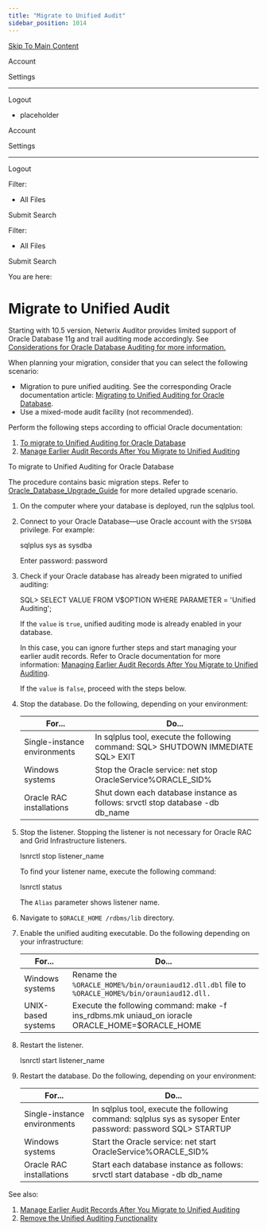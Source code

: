 ```yaml
---
title: "Migrate to Unified Audit"
sidebar_position: 1014
---
```


[Skip To Main Content](#)

Account

Settings

---

Logout

* placeholder

Account

Settings

---

Logout

Filter: 

* All Files

Submit Search

Filter: 

* All Files

Submit Search

You are here:

# Migrate to Unified Audit

Starting with 10.5 version, Netwrix Auditor provides limited support of Oracle Database 11g and trail auditing mode accordingly. See [Considerations for Oracle Database Auditing for more information.](../../Requirements/Supported_Environment.htm#ConsiderationsOracle)

When planning your migration, consider that you can select the following scenario:

* Migration to pure unified auditing. See the corresponding Oracle documentation article: [Migrating to Unified Auditing for Oracle Database](`https://docs.oracle.com/database/121/UPGRD/afterup.htm#CHDFBBAG`).
* Use a mixed-mode audit facility (not recommended).

Perform the following steps according to official Oracle documentation:

1. [To migrate to Unified Auditing for Oracle Database](#Migrate_to_Unified_Auditing)
2. [Manage Earlier Audit Records After You Migrate to Unified Auditing](`https://docs.oracle.com/database/121/UPGRD/afterup.htm#CHDHHIBB`)

To migrate to Unified Auditing for Oracle Database

The procedure contains basic migration steps. Refer to [Oracle_Database_Upgrade_Guide](`https://docs.oracle.com/database/121/UPGRD/toc`) for more detailed upgrade scenario.

1. On the computer where your database is deployed, run the sqlplus tool.
2. Connect to your Oracle Database—use Oracle account with the `SYSDBA` privilege. For example:

   sqlplus sys as sysdba

   Enter password: password
3. Check if your Oracle database has already been migrated to unified auditing:

   SQL\> SELECT VALUE FROM V$OPTION WHERE PARAMETER = 'Unified Auditing';

   If the `value` is `true`, unified auditing mode is already enabled in your database.

   In this case, you can ignore further steps and start managing your earlier audit records. Refer to Oracle documentation for more information: [Managing Earlier Audit Records After You Migrate to Unified Auditing](`https://docs.oracle.com/database/121/UPGRD/afterup.htm#CHDHHIBB`).

   If the `value` is `false`, proceed with the steps below.
4. Stop the database. Do the following, depending on your environment:

   | For... | Do... |
   | --- | --- |
   | Single-instance environments | In sqlplus tool, execute the following command:  SQL\> SHUTDOWN IMMEDIATE  SQL\> EXIT |
   | Windows systems | Stop the Oracle service:  net stop OracleService%ORACLE_SID% |
   | Oracle RAC installations | Shut down each database instance as follows:  srvctl stop database -db db_name |
5. Stop the listener. Stopping the listener is not necessary for Oracle RAC and Grid Infrastructure listeners.

   lsnrctl stop listener_name

   To find your listener name, execute the following command:

   lsnrctl status

   The `Alias` parameter shows listener name.
6. Navigate to `$ORACLE_HOME /rdbms/lib` directory.
7. Enable the unified auditing executable. Do the following depending on your infrastructure:

   | For... | Do... |
   | --- | --- |
   | Windows systems | Rename the `%ORACLE_HOME%/bin/orauniaud12.dll.dbl` file to `%ORACLE_HOME%/bin/orauniaud12.dll.` |
   | UNIX-based systems | Execute the following command:  make -f ins_rdbms.mk uniaud_on ioracle ORACLE_HOME=$ORACLE_HOME |
8. Restart the listener.

   lsnrctl start listener_name
9. Restart the database. Do the following, depending on your environment:

   | For... | Do... |
   | --- | --- |
   | Single-instance environments | In sqlplus tool, execute the following command:  sqlplus sys as sysoper  Enter password: password  SQL\> STARTUP |
   | Windows systems | Start the Oracle service:  net start OracleService%ORACLE_SID% |
   | Oracle RAC installations | Start each database instance as follows:  srvctl start database -db db_name |

See also:

1. [Manage Earlier Audit Records After You Migrate to Unified Auditing](`https://docs.oracle.com/database/121/UPGRD/afterup.htm#CHDHHIBB`)
2. [Remove the Unified Auditing Functionality](`https://docs.oracle.com/database/121/UPGRD/afterup.htm#CHDJEEHF`)